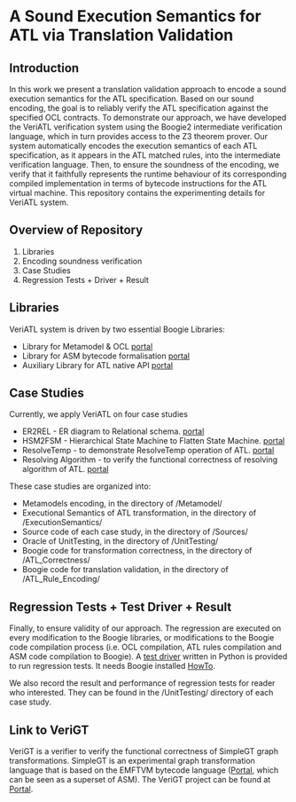 A Sound Execution Semantics for ATL via Translation Validation
=======

Introduction
------
In this work we present a translation validation approach to encode a sound execution semantics for the ATL specification. Based on our sound encoding, the goal is to reliably verify the ATL specification against the specified OCL contracts. To demonstrate our approach, we have developed the VeriATL verification system using the Boogie2 intermediate verification language, which in turn provides access to the Z3 theorem prover. Our system automatically encodes the execution semantics of each ATL specification, as it appears in the ATL matched rules, into the intermediate verification language. Then, to ensure the soundness of the encoding, we verify that it faithfully represents the runtime behaviour of its corresponding compiled implementation in terms of bytecode instructions for the ATL virtual machine. This repository contains the experimenting details for VeriATL system.


Overview of Repository
------
1. Libraries
2. Encoding soundness verification
3. Case Studies
4. Regression Tests + Driver + Result

Libraries
------
VeriATL system is driven by two essential Boogie Libraries:
- Library for Metamodel & OCL [portal](https://github.com/VeriATL/VeriATL/blob/master/Prelude/LibOCL.bpl)
- Library for ASM bytecode formalisation [portal](https://github.com/VeriATL/VeriATL/blob/master/Prelude/Instr.bpl)
- Auxiliary Library for ATL native API [portal](https://github.com/VeriATL/VeriATL/blob/master/Prelude/NativeLib.bpl)

Case Studies
------
Currently, we apply VeriATL on four case studies
- ER2REL - ER diagram to Relational schema. [portal](https://github.com/VeriATL/VeriATL/tree/master/_ER2REL)
- HSM2FSM - Hierarchical State Machine to Flatten State Machine. [portal](https://github.com/VeriATL/VeriATL/tree/master/_HSM2FSM)
- ResolveTemp - to demonstrate ResolveTemp operation of ATL. [portal](https://github.com/VeriATL/VeriATL/tree/master/_ResolveTemp)
- Resolving Algorithm - to verify the functional correctness of resolving algorithm of ATL.
[portal](https://github.com/VeriATL/VeriATL/tree/master/_Resolving_Algorithm)

These case studies are organized into:
- Metamodels encoding, in the directory of /Metamodel/
- Executional Semantics of ATL transformation, in the directory of /ExecutionSemantics/
- Source code of each case study, in the directory of /Sources/
- Oracle of UnitTesting, in the directory of /UnitTesting/
- Boogie code for transformation correctness, in the directory of /ATL_Correctness/
- Boogie code for translation validation, in the directory of /ATL_Rule_Encoding/



Regression Tests + Test Driver + Result
------
Finally, to ensure validity of our approach. The regression are executed on every modification to the Boogie libraries, or modifications to the Boogie code compilation process (i.e. OCL compilation, ATL rules compilation and ASM code compilation to Boogie). A [test driver](https://github.com/VeriATL/VeriATL/blob/master/UnitTestingDriver/testDriver.py) written in Python is provided to run regression tests. It needs Boogie installed [HowTo](https://boogie.codeplex.com/wikipage?title=Binaries).

We also record the result and performance of regression tests for reader who interested. They can be found in the /UnitTesting/ directory of each case study.

Link to VeriGT
------
VeriGT is a verifier to verify the functional correctness of SimpleGT graph transformations. SimpleGT is an experimental graph transformation language that is based on the EMFTVM bytecode language ([Portal](https://wiki.eclipse.org/ATL/EMFTVM), which can be seen as a superset of ASM). The VeriGT project can be found at [Portal](https://github.com/veriatl/VeriGT).

